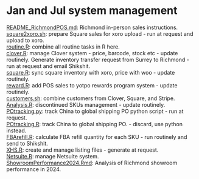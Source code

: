 # Jan and Jul system management   
[README_RichmondPOS.md](./README_RichmondPOS.md): Richmond in-person sales instructions.   
[square2xoro.sh](./square2xoro.sh): prepare Square sales for xoro upload - run at request and upload to xoro.   
[routine.R](./routine.R): combine all routine tasks in R here.    
[clover.R](./clover.R): manage Clover system - price, barcode, stock etc - update routinely. Generate inventory transfer request from Surrey to Richmond - run at request and email Shikshit.    
[square.R](./square.R): sync square inventory with xoro, price with woo - update routinely.    
[reward.R](./reward.R): add POS sales to yotpo rewards program system - update routinely.    
[customers.sh](./customers.sh): combine customers from Clover, Square, and Stripe.    
[Analysis.R](./Analysis.R): discontinued SKUs management - update routinely.    
[POtracking.py](./POtracking.py): track China to global shipping PO python script - run at request.  
[POtracking.R](./POtracking.R): track China to global shipping PO. - discard, use python instead.   
[FBArefill.R](./FBArefill.R): calculate FBA refill quantity for each SKU - run routinely and send to Shikshit.   
[XHS.R](./XHS.R): create and manage listing files - generate at request.  
[Netsuite.R](./Netsuite.R): manage Netsuite system.   
[ShowroomPerformance2024.Rmd](./ShowroomPerformance2024.Rmd): Analysis of Richmond showroom performance in 2024.  